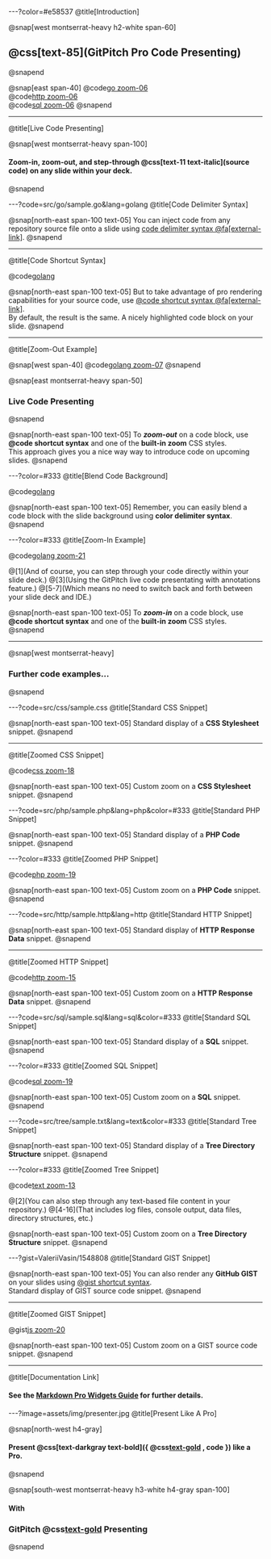 ---?color=#e58537
@title[Introduction]

@snap[west montserrat-heavy h2-white span-60]
## @css[text-85](GitPitch Pro Code Presenting)
@snapend

@snap[east span-40]
@code[go zoom-06](src/go/sample.go)
<br>
@code[http zoom-06](src/http/sample.http)
<br>
@code[sql zoom-06](src/sql/sample.sql)
@snapend

---
@title[Live Code Presenting]

@snap[west montserrat-heavy span-100]
#### Zoom-in, zoom-out, and step-through @css[text-11 text-italic](source code) on any slide within your deck.
@snapend

---?code=src/go/sample.go&lang=golang
@title[Code Delimiter Syntax]

@snap[north-east span-100 text-05]
You can inject code from any repository source file onto a slide using [code delimiter syntax @fa[external-link]](https://gitpitch.com/docs/code-features/source-files).
@snapend

---
@title[Code Shortcut Syntax]

@code[golang](src/go/sample.go)

@snap[north-east span-100 text-05]
But to take advantage of pro rendering capabilities for your source code, use [&#64;code shortcut syntax @fa[external-link]](https://gitpitch.com/docs/markdown-features/pro-widgets).<br>By default, the result is the same. A nicely highlighted code block on your slide.
@snapend

---
@title[Zoom-Out Example]

@snap[west span-40]
@code[golang zoom-07](src/go/sample.go)
@snapend

@snap[east montserrat-heavy span-50]
### Live Code Presenting
@snapend

@snap[north-east span-100 text-05]
To _**zoom-out**_ on a code block, use **&#64;code shortcut syntax** and one of the **built-in zoom** CSS styles.<br>This approach gives you a nice way way to introduce code on upcoming slides.
@snapend

---?color=#333
@title[Blend Code Background]

@code[golang](src/go/sample.go)

@snap[north-east span-100 text-05]
Remember, you can easily blend a code block with the slide background using **color delimiter syntax**.
@snapend

---?color=#333
@title[Zoom-In Example]

@code[golang zoom-21](src/go/sample.go)

@[1](And of course, you can step through your code directly within your slide deck.)
@[3](Using the GitPitch live code presentating with annotations feature.)
@[5-7](Which means no need to switch back and forth between your slide deck and IDE.)

@snap[north-east span-100 text-05]
To _**zoom-in**_ on a code block, use **&#64;code shortcut syntax** and one of the **built-in zoom** CSS styles.
@snapend

---

@snap[west montserrat-heavy]
### Further code examples...
@snapend

---?code=src/css/sample.css
@title[Standard CSS Snippet]

@snap[north-east span-100 text-05]
Standard display of a **CSS Stylesheet** snippet.
@snapend

---
@title[Zoomed CSS Snippet]

@code[css zoom-18](src/css/sample.css)

@snap[north-east span-100 text-05]
Custom zoom on a **CSS Stylesheet** snippet.
@snapend

---?code=src/php/sample.php&lang=php&color=#333
@title[Standard PHP Snippet]

@snap[north-east span-100 text-05]
Standard display of a **PHP Code** snippet.
@snapend

---?color=#333
@title[Zoomed PHP Snippet]

@code[php zoom-19](src/php/sample.php)

@snap[north-east span-100 text-05]
Custom zoom on a **PHP Code** snippet.
@snapend

---?code=src/http/sample.http&lang=http
@title[Standard HTTP Snippet]

@snap[north-east span-100 text-05]
Standard display of **HTTP Response Data** snippet.
@snapend

---
@title[Zoomed HTTP Snippet]

@code[http zoom-15](src/http/sample.http)

@snap[north-east span-100 text-05]
Custom zoom on a **HTTP Response Data** snippet.
@snapend

---?code=src/sql/sample.sql&lang=sql&color=#333
@title[Standard SQL Snippet]

@snap[north-east span-100 text-05]
Standard display of a **SQL** snippet.
@snapend

---?color=#333
@title[Zoomed SQL Snippet]

@code[sql zoom-19](src/sql/sample.sql)

@snap[north-east span-100 text-05]
Custom zoom on a **SQL** snippet.
@snapend

---?code=src/tree/sample.txt&lang=text&color=#333
@title[Standard Tree Snippet]

@snap[north-east span-100 text-05]
Standard display of a **Tree Directory Structure** snippet.
@snapend

---?color=#333
@title[Zoomed Tree Snippet]

@code[text zoom-13](src/tree/sample.txt)

@[2](You can also step through any text-based file content in your repository.)
@[4-16](That includes log files, console output, data files, directory structures, etc.)

@snap[north-east span-100 text-05]
Custom zoom on a **Tree Directory Structure** snippet.
@snapend

---?gist=ValeriiVasin/1548808
@title[Standard GIST Snippet]

@snap[north-east span-100 text-05]
You can also render any **GitHub GIST** on your slides using [&#64;gist shortcut syntax](https://gitpitch.com/docs/markdown-features/pro-widgets).<br>
Standard display of GIST source code snippet.
@snapend

---
@title[Zoomed GIST Snippet]

@gist[js zoom-20](ValeriiVasin/1548808)

@snap[north-east span-100 text-05]
Custom zoom on a GIST source code snippet.
@snapend

---
@title[Documentation Link]

#### See the [Markdown Pro Widgets Guide](https://gitpitch.com/docs/markdown-features/pro-widgets) for further details.

---?image=assets/img/presenter.jpg
@title[Present Like A Pro]

@snap[north-west h4-gray]
#### Present @css[text-darkgray text-bold]({ @css[text-gold](your) , code }) like a **Pro**.
@snapend

@snap[south-west montserrat-heavy h3-white h4-gray span-100]
#### With
### GitPitch @css[text-gold](Code) Presenting
@snapend

